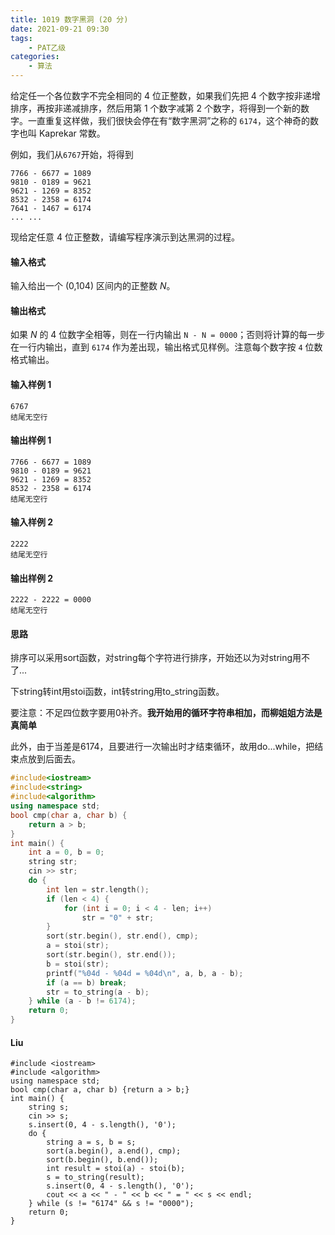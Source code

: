 ```yaml
---
title: 1019 数字黑洞 (20 分)
date: 2021-09-21 09:30
tags:
    - PAT乙级
categories:
    - 算法
---
```


给定任一个各位数字不完全相同的 4 位正整数，如果我们先把 4 个数字按非递增排序，再按非递减排序，然后用第 1 个数字减第 2 个数字，将得到一个新的数字。一直重复这样做，我们很快会停在有“数字黑洞”之称的 `6174`，这个神奇的数字也叫 Kaprekar 常数。

例如，我们从`6767`开始，将得到

```
7766 - 6677 = 1089
9810 - 0189 = 9621
9621 - 1269 = 8352
8532 - 2358 = 6174
7641 - 1467 = 6174
... ...
```

现给定任意 4 位正整数，请编写程序演示到达黑洞的过程。

#### 输入格式

输入给出一个 (0,104) 区间内的正整数 *N*。

#### 输出格式

如果 *N* 的 4 位数字全相等，则在一行内输出 `N - N = 0000`；否则将计算的每一步在一行内输出，直到 `6174` 作为差出现，输出格式见样例。注意每个数字按 `4` 位数格式输出。

#### 输入样例 1

```in
6767
结尾无空行
```

#### 输出样例 1

```out
7766 - 6677 = 1089
9810 - 0189 = 9621
9621 - 1269 = 8352
8532 - 2358 = 6174
结尾无空行
```

#### 输入样例 2

```out
2222
结尾无空行
```

#### 输出样例 2

```out
2222 - 2222 = 0000
结尾无空行
```

#### 思路

排序可以采用sort函数，对string每个字符进行排序，开始还以为对string用不了...

<string>下string转int用stoi函数，int转string用to_string函数。

要注意：不足四位数字要用0补齐。**我开始用的循环字符串相加，而柳姐姐方法是真简单**

此外，由于当差是6174，且要进行一次输出时才结束循环，故用do...while，把结束点放到后面去。

```c++
#include<iostream>
#include<string>
#include<algorithm>
using namespace std;
bool cmp(char a, char b) {
    return a > b;
}
int main() {
    int a = 0, b = 0;
    string str;
    cin >> str;
    do {
        int len = str.length();
        if (len < 4) {
            for (int i = 0; i < 4 - len; i++)
                str = "0" + str;
        }
        sort(str.begin(), str.end(), cmp);
        a = stoi(str);
        sort(str.begin(), str.end());
        b = stoi(str);
        printf("%04d - %04d = %04d\n", a, b, a - b);
        if (a == b) break;
        str = to_string(a - b);
    } while (a - b != 6174);
    return 0;
}
```

#### Liu

```
#include <iostream>
#include <algorithm>
using namespace std;
bool cmp(char a, char b) {return a > b;}
int main() {
    string s;
    cin >> s;
    s.insert(0, 4 - s.length(), '0');
    do {
        string a = s, b = s;
        sort(a.begin(), a.end(), cmp);
        sort(b.begin(), b.end());
        int result = stoi(a) - stoi(b);
        s = to_string(result);
        s.insert(0, 4 - s.length(), '0');
        cout << a << " - " << b << " = " << s << endl;
    } while (s != "6174" && s != "0000");
    return 0;
}
```

